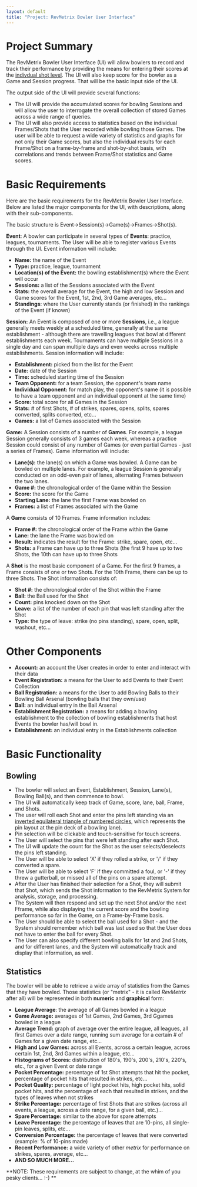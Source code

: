 ```yaml
---
layout: default
title: "Project: RevMetrix Bowler User Interface"
---
```


Project Summary
===============
The RevMetrix Bowler User Interface (UI) will allow bowlers to record and track their performance by providing the means for entering their scores at the [indivdual shot level](RevMetrix-Bowler-UI-Shot-Entry.html).  The UI will also keep score for the bowler as a Game and Session progress.  That will be the basic input side of the UI.

The output side of the UI will provide several functions:
-	The UI will provide the accumulated scores for bowling Sessions and will allow the user to interrogate the overall collection of stored Games across a wide range of queries.
- The UI will also provide access to statistics based on the individual Frames/Shots that the User recorded while bowling those Games. The user will be able to request a wide variety of statistics and graphs for not only their Game scores, but also the individual results for each Frame/Shot on a frame-by-frame and shot-by-shot basis, with correlations and trends between Frame/Shot statistics and Game scores.

Basic Requirements
==================
Here are the basic requirements for the RevMetrix Bowler User Interface.  Below are listed the major components for the UI, with descriptions, along with their sub-components.

The basic structure is Event->Session(s)->Game(s)->Frames->Shot(s).

**Event**: A bowler can participate in several types of **Events**: practice, leagues, tournaments.  The User will be able to register various Events through the UI.  Event information will include:

-	**Name:** the name of the Event
-	**Type:** practice, league, tournament
-	**Location(s) of the Event:** the bowling establishment(s) where the Event will occur
-	**Sessions:** a list of the Sessions associated with the Event
-	**Stats:** the overall average for the Event, the high and low Session and Game scores for the Event, 1st, 2nd, 3rd Game averages, etc...
-	**Standings**: where the User currently stands (or finished) in the rankings of the Event (if known)

**Session:** An Event is composed of one or more **Sessions**, i.e., a league generally meets weekly at a scheduled time, generally at the same establishment - although there are travelling leagues that bowl at different establishments each week.  Tournaments can have multiple Sessions in a single day and can span multiple days and even weeks across multiple establishments.  Session information will include:

-	**Establishment:** picked from the list for the Event
-	**Date:** date of the Session
-	**Time:** scheduled starting time of the Session
-	**Team Opponent:** for a team Session, the opponent's team name
-	**Individual Opponent:** for match play, the opponent's name (it is possible to have a team opponent and an individual opponent at the same time)
-	**Score:** total score for all Games in the Session
-	**Stats:** # of first Shots, # of strikes, spares, opens, splits, spares converted, splits converted, etc...
-	**Games:** a list of Games associated with the Session

**Game:** A Session consists of a number of **Games**.  For example, a league Session generally consists of 3 games each week, whereas a practice Session could consist of any number of Games (or even partial Games - just a series of Frames).  Game information will include:
-	**Lane(s):** the lane(s) on which a Game was bowled.  A Game can be bowled on multiple lanes.  For example, a league Session is generally conducted on an odd-even pair of lanes, alternating Frames between the two lanes.
-	**Game #:** the chronological order of the Game within the Session
-	**Score:** the score for the Game
-	**Starting Lane:** the lane the first Frame was bowled on
-	**Frames:** a list of Frames associated with the Game

A **Game** consists of 10 Frames. Frame information includes:
-	**Frame #:** the chronological order of the Frame within the Game
-	**Lane:** the lane the Frame was bowled on
-	**Result:** indicates the result for the Frame: strike, spare, open, etc...
-	**Shots:** a Frame can have up to three Shots (the first 9 have up to two Shots, the 10th can have up to three Shots

A **Shot** is the most basic component of a Game.  For the first 9 frames, a Frame consists of one or two Shots.  For the 10th Frame, there can be up to three Shots.  The Shot information consists of:
- 	**Shot #:** the chronological order of the Shot within the Frame
-	**Ball:** the Ball used for the Shot
-	**Count:** pins knocked down on the Shot
-	**Leave:** a list of the number of each pin that was left standing after the Shot
-	**Type:** the type of leave: strike (no pins standing), spare, open, split, washout, etc...


Other Components
================
-	**Account:** an account the User creates in order to enter and interact with their data
-	**Event Registration:** a means for the User to add Events to their Event Collection
-	**Ball Registration:** a means for the User to add Bowling Balls to their Bowling Ball Arsenal (bowling balls that they own/use)
-	**Ball:** an individual entry in the Ball Arsenal
-	**Establishment Registration:** a means for adding a bowling establishment to the collection of bowling establishments that host Events the bowler has/will bowl in.
-	**Establishment:** an individual entry in the Establishments collection



Basic Functionality
===================

## Bowling

-	The bowler will select an Event, Establishment, Session, Lane(s), Bowling Ball(s), and then commence to bowl.
-	The UI will automatically keep track of Game, score, lane, ball, Frame, and Shots.
-	The user will roll each Shot and enter the pins left standing via an [inverted equilateral triangle of numbered circles](RevMetrix-Bowler-UI-Shot-Entry.html), which represents the pin layout at the pin deck of a bowling lane).
-	Pin selection will be clickable and touch-sensitive for touch screens.
-	The User will select the pins that were left standing after each Shot.
-	The UI will update the count for the Shot as the user selects/deselects the pins left standing.
-	The User will be able to select 'X' if they rolled a strike, or '/' if they converted a spare.
-	The User will be able to select 'F' if they committed a foul, or '-' if they threw a gutterball, or missed all of the pins on a spare attempt.
-	After the User has finished their selection for a Shot, they will submit that Shot, which sends the Shot information to the RevMetrix System for analysis, storage, and processing.
-	The System will then respond and set up the next Shot and/or the next Fframe, while also displaying the current score and the bowling performance so far in the Game, on a Frame-by-Frame basis.
-	The User should be able to select the ball used for a Shot - and the System should remember which ball was last used so that the User does not have to enter the ball for every Shot.
-	The User can also specify different bowling balls for 1st and 2nd Shots, and for different lanes, and the System will automatically track and display that information, as well.

## Statistics

The bowler will be able to retrieve a wide array of statistics from the Games that they have bowled.  Those statistics (or "metrix" - it is called *RevMetrix* after all) will be represented in both **numeric** and **graphical** form:

-	**League Average**: the average of all Games bowled in a league
-	**Game Average:** averages of 1st Games, 2nd Games, 3rd Ggames bowled in a league
-	**Average Trend:** graph of average over the entire league, all leagues, all first Games over a date range, running sum average for a certain # of Games for a given date range, etc...
-	**High and Low Games:** across all Events, across a certain league, across certain 1st, 2nd, 3rd Games within a league, etc...
-	**Histograms of Scores:** distribution of 180's, 190's, 200's, 210's, 220's, etc., for a given Event or date range
-	**Pocket Percentage:** percentage of 1st Shot attempts that hit the pocket, percentage of pocket hits that resulted in strikes, etc...
-	**Pocket Quality:** percentage of light pocket hits, high pocket hits, solid pocket hits, and the percentage of each that resulted in strikes, and the types of leaves when not strikes
-	**Strike Percentage:** percentage of first Shots that are strikes (across all events, a league, across a date range, for a given ball, etc.)...
-	**Spare Percentage:** similar to the above for spare attempts
-	**Leave Percentage:** the percentage of leaves that are 10-pins, all single-pin leaves, splits, etc...
-	**Conversion Percentage:** the percentage of leaves that were converted (example: % of 10-pins made)
-	**Recent Performance:** a wide variety of other *metrix* for performance on strikes, spares, average, etc...
-	**AND SO MUCH MORE...**

<div class="callout">
**NOTE: These requirements are subject to change, at the whim of you pesky clients...  :-) **
</div>